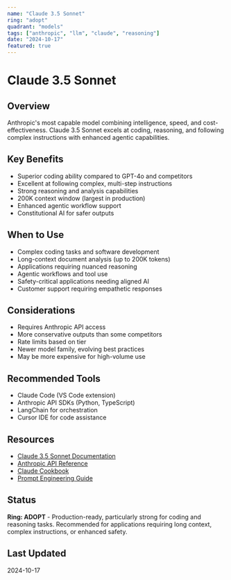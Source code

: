 ```yaml
---
name: "Claude 3.5 Sonnet"
ring: "adopt"
quadrant: "models"
tags: ["anthropic", "llm", "claude", "reasoning"]
date: "2024-10-17"
featured: true
---
```


# Claude 3.5 Sonnet

## Overview
Anthropic's most capable model combining intelligence, speed, and cost-effectiveness. Claude 3.5 Sonnet excels at coding, reasoning, and following complex instructions with enhanced agentic capabilities.

## Key Benefits
- Superior coding ability compared to GPT-4o and competitors
- Excellent at following complex, multi-step instructions
- Strong reasoning and analysis capabilities
- 200K context window (largest in production)
- Enhanced agentic workflow support
- Constitutional AI for safer outputs

## When to Use
- Complex coding tasks and software development
- Long-context document analysis (up to 200K tokens)
- Applications requiring nuanced reasoning
- Agentic workflows and tool use
- Safety-critical applications needing aligned AI
- Customer support requiring empathetic responses

## Considerations
- Requires Anthropic API access
- More conservative outputs than some competitors
- Rate limits based on tier
- Newer model family, evolving best practices
- May be more expensive for high-volume use

## Recommended Tools
- Claude Code (VS Code extension)
- Anthropic API SDKs (Python, TypeScript)
- LangChain for orchestration
- Cursor IDE for code assistance

## Resources
- [Claude 3.5 Sonnet Documentation](https://docs.anthropic.com/claude/docs/models-overview)
- [Anthropic API Reference](https://docs.anthropic.com/claude/reference/)
- [Claude Cookbook](https://github.com/anthropics/anthropic-cookbook)
- [Prompt Engineering Guide](https://docs.anthropic.com/claude/docs/prompt-engineering)

## Status
**Ring: ADOPT** - Production-ready, particularly strong for coding and reasoning tasks. Recommended for applications requiring long context, complex instructions, or enhanced safety.

## Last Updated
2024-10-17

